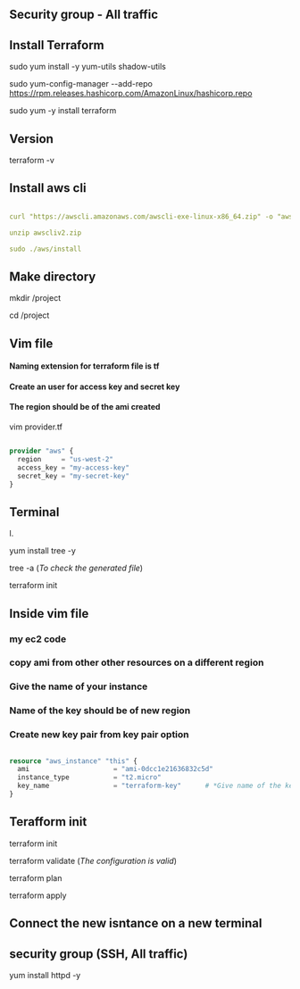 ## Security group - All traffic
## Install Terraform

sudo yum install -y yum-utils shadow-utils

sudo yum-config-manager --add-repo https://rpm.releases.hashicorp.com/AmazonLinux/hashicorp.repo

sudo yum -y install terraform

## Version

terraform -v

## Install aws cli

``` yml

curl "https://awscli.amazonaws.com/awscli-exe-linux-x86_64.zip" -o "awscliv2.zip"

unzip awscliv2.zip

sudo ./aws/install

```

## Make directory

mkdir /project

cd /project

## Vim file 
#### Naming extension for terraform file is tf
#### Create an user for access key and secret key
#### The region should be of the ami created

vim provider.tf

``` tf

provider "aws" {
  region     = "us-west-2"
  access_key = "my-access-key"
  secret_key = "my-secret-key"
}

```

## Terminal

l.

yum install tree -y

tree -a  (*To check the generated file*)

terraform init

## Inside vim file 
### my ec2 code
### copy ami from other other resources on a different region
### Give the name of your instance
### Name of the key should be of new region 
### Create new key pair from key pair option

``` tf

resource "aws_instance" "this" {
  ami                     = "ami-0dcc1e21636832c5d"
  instance_type           = "t2.micro"
  key_name                = "terraform-key"      # *Give name of the key pair*
}

```

## Terafform init

terraform init

terraform validate (*The configuration is valid*)

terraform plan

terraform apply 

## Connect the new isntance on a new terminal 

## security group (SSH, All traffic)

yum install httpd -y








